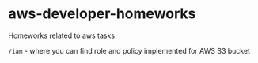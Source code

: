 # aws-developer-homeworks
Homeworks related to aws tasks

`/iam` - where you can find role and policy implemented for AWS S3 bucket